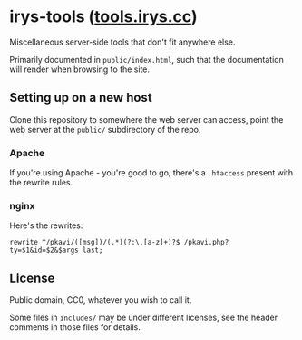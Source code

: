 # irys-tools ([tools.irys.cc](https://tools.irys.cc))

Miscellaneous server-side tools that don't fit anywhere else.

Primarily documented in `public/index.html`,
such that the documentation will render
when browsing to the site.

## Setting up on a new host

Clone this repository to somewhere the web server can access,
point the web server at the `public/` subdirectory of the repo.

### Apache

If you're using Apache - you're good to go,
there's a `.htaccess` present with the rewrite rules.

### nginx

Here's the rewrites:

```nginx
rewrite ^/pkavi/([msg])/(.*)(?:\.[a-z]+)?$ /pkavi.php?ty=$1&id=$2&$args last;
```

## License

Public domain, CC0, whatever you wish to call it.

Some files in `includes/` may be under different licenses,
see the header comments in those files for details.
